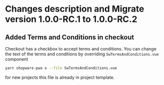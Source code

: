 # Changes description and Migrate version 1.0.0-RC.1 to 1.0.0-RC.2

## Added Terms and Conditions in checkout

Checkout has a checkbox to accept terms and conditions. You can change the text of the terms and conditions by overriding `SwTermsAndConditions.vue` component

```bash
yarn shopware-pwa o --file SwTermsAndConditions.vue
```

for new projects this file is already in project template.
